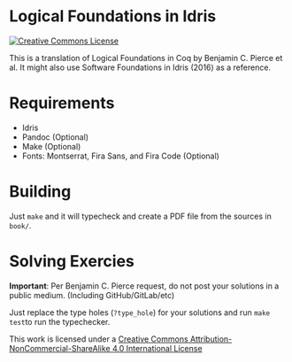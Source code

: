 # Logical Foundations in Idris

[![Creative Commons License](https://i.creativecommons.org/l/by-nc-sa/4.0/88x31.png)](http://creativecommons.org/licenses/by-nc-sa/4.0/)

  This is a translation of Logical Foundations in Coq by Benjamin C. Pierce et
al. It might also use Software Foundations in Idris (2016) as a reference.

# Requirements

 - Idris
 - Pandoc (Optional)
 - Make  (Optional)
 - Fonts: Montserrat, Fira Sans, and Fira Code (Optional)

# Building

  Just `make` and it will typecheck and create a PDF file from the sources in
`book/`.

# Solving Exercies

  **Important**: Per Benjamin C. Pierce request, do not post your solutions in a
public medium. (Including GitHub/GitLab/etc)

  Just replace the type holes (`?type_hole`) for your solutions and run `make
test`to run the typechecker.

This work is licensed under a [Creative Commons Attribution-NonCommercial-ShareAlike 4.0 International License](http://creativecommons.org/licenses/by-nc-sa/4.0/)
